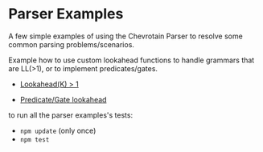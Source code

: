 # Parser Examples

A few simple examples of using the Chevrotain Parser to resolve some common parsing problems/scenarios.

Example how to use custom lookahead functions to handle grammars that are LL(>1),
or to implement predicates/gates.

* [Lookahead(K) > 1](large_lookahead/large_lookahead.js)

* [Predicate/Gate lookahead](predicate_lookahead/predicate_lookahead.js)

to run all the parser examples's tests:
* ```npm update``` (only once)
* ```npm test```
